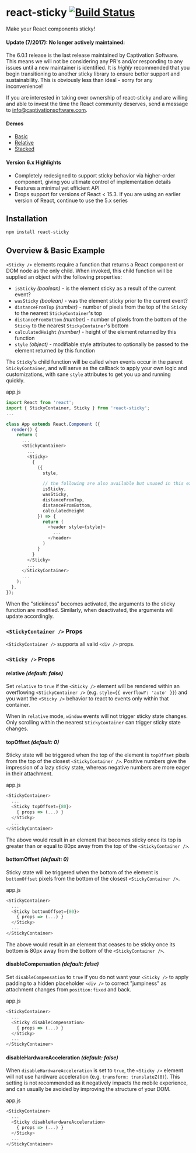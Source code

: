 react-sticky [![Build Status](https://travis-ci.org/captivationsoftware/react-sticky.svg?branch=master)](https://travis-ci.org/captivationsoftware/react-sticky)
============

Make your React components sticky!

#### Update (7/2017): No longer actively maintained:
The 6.0.1 release is the last release maintained by Captivation Software. This means we will not be considering any PR's and/or responding to any issues until a new maintainer is identified. It is *highly* recommended that you begin transitioning to another sticky library to ensure better support and sustainability. This is obviously less than ideal - sorry for any inconvenience!

If you are interested in taking over ownership of react-sticky and are willing and able to invest the time the React community deserves, send a message to info@captivationsoftware.com. 

#### Demos
  - [Basic](http://rawgit.com/captivationsoftware/react-sticky/master/examples/basic/index.html)
  - [Relative](http://rawgit.com/captivationsoftware/react-sticky/master/examples/relative/index.html)
  - [Stacked](http://rawgit.com/captivationsoftware/react-sticky/master/examples/stacked/index.html)

#### Version 6.x Highlights
  - Completely redesigned to support sticky behavior via higher-order component, giving you ultimate control of implementation details
  - Features a minimal yet efficient API
  - Drops support for versions of React < 15.3. If you are using an earlier version of React, continue to use the 5.x series

## Installation
```sh
npm install react-sticky
```

## Overview & Basic Example
`<Sticky />` elements require a function that returns a React component or DOM node as the only child. When invoked, this child function will be supplied an object with the following properties:
 - `isSticky` _(boolean)_ - is the element sticky as a result of the current event?
 - `wasSticky` _(boolean)_ - was the element sticky prior to the current event?
 - `distanceFromTop` _(number)_ - number of pixels from the top of the `Sticky` to the nearest `StickyContainer`'s top
 - `distanceFromBottom` _(number)_ - number of pixels from the bottom of the `Sticky` to the nearest `StickyContainer`'s bottom
 - `calculatedHeight` _(number)_ - height of the element returned by this function
 - `style` _(object)_ - modifiable style attributes to optionally be passed to the element returned by this function

The `Sticky`'s child function will be called when events occur in the parent `StickyContainer`,
and will serve as the callback to apply your own logic and customizations, with sane `style` attributes
to get you up and running quickly.  

app.js
```js
import React from 'react';
import { StickyContainer, Sticky } from 'react-sticky';
...

class App extends React.Component ({
  render() {
    return (
      ...
      <StickyContainer>
        ...
        <Sticky>
          {
            ({
              style,

              // the following are also available but unused in this example
              isSticky,
              wasSticky,
              distanceFromTop,
              distanceFromBottom,
              calculatedHeight
            }) => {
              return (
                <header style={style}>
                  ...
                </header>
              )
            }
          }
        </Sticky>
        ...
      </StickyContainer>
      ...
    );
  },
});

```

When the "stickiness" becomes activated, the arguments to the sticky function
are modified. Similarly, when deactivated, the arguments will update accordingly.

### `<StickyContainer />` Props
`<StickyContainer />` supports all valid `<div />` props.  

### `<Sticky />` Props

#### relative _(default: false)_
Set `relative` to `true` if the `<Sticky />` element will be rendered within
an overflowing `<StickyContainer />` (e.g. `style={{ overflowY: 'auto' }}`) and you want
the `<Sticky />` behavior to react to events only within that container.

When in `relative` mode, `window` events will not trigger sticky state changes. Only scrolling
within the nearest `StickyContainer` can trigger sticky state changes.

#### topOffset _(default: 0)_
Sticky state will be triggered when the top of the element is `topOffset` pixels from the top of the closest `<StickyContainer />`. Positive numbers give the impression of a lazy sticky state, whereas negative numbers are more eager in their attachment.

app.js
```js
<StickyContainer>
  ...
  <Sticky topOffset={80}>
    { props => (...) }
  </Sticky>
  ...
</StickyContainer>
```

The above would result in an element that becomes sticky once its top is greater than or equal to 80px away from the top of the `<StickyContainer />`.

#### bottomOffset _(default: 0)_
Sticky state will be triggered when the bottom of the element is `bottomOffset` pixels from the bottom of the closest `<StickyContainer />`.

app.js
```js
<StickyContainer>
  ...
  <Sticky bottomOffset={80}>
    { props => (...) }
  </Sticky>
  ...
</StickyContainer>
```

The above would result in an element that ceases to be sticky once its bottom is 80px away from the bottom of the `<StickyContainer />`.

#### disableCompensation _(default: false)_
Set `disableCompensation` to `true` if you do not want your `<Sticky />` to apply padding to
a hidden placeholder `<div />` to correct "jumpiness" as attachment changes from `position:fixed`
and back.

app.js
```js
<StickyContainer>
  ...
  <Sticky disableCompensation>
    { props => (...) }
  </Sticky>
  ...
</StickyContainer>
```

#### disableHardwareAcceleration _(default: false)_
When `disableHardwareAcceleration` is set to `true`, the `<Sticky />` element will not use hardware acceleration (e.g. `transform: translateZ(0)`). This setting is not recommended as it negatively impacts
the mobile experience, and can usually be avoided by improving the structure of your DOM.

app.js
```js
<StickyContainer>
  ...
  <Sticky disableHardwareAcceleration>
    { props => (...) }
  </Sticky>
  ...
</StickyContainer>
```
